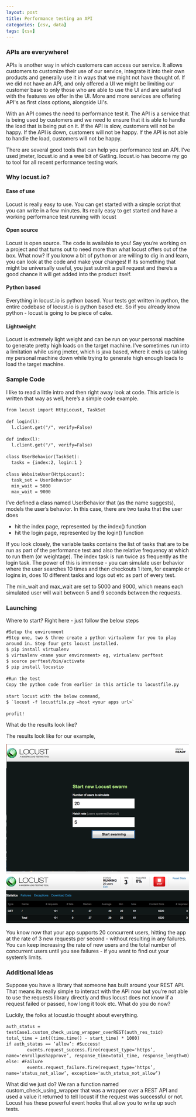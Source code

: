 ```yaml
---
layout: post
title: Performance testing an API
categories: [csv, data]
tags: [csv]
---
```


### APIs are everywhere!
APIs is another way in which customers can access our service. It allows customers to customize their use of our service, integrate it into their own products and generally use it in ways that we might not have thought of. If we did not have an API, and only offered a UI we might be limiting our customer base to only those who are able to use the UI and are satisfied with the features we offer in the UI. More and more services are offering API's as first class options, alongside UI's.

With an API comes the need to performance test it. The API is a service that is being used by customers and we need to ensure that it is able to handle the load that is being put on it. If the API is slow, customers will not be happy. If the API is down, customers will not be happy. If the API is not able to handle the load, customers will not be happy.

There are several good tools that can help you performance test an API. I’ve used jmeter, locust.io and a wee bit of Gatling. locust.io has become my go to tool for all recent performance testing work. 

### Why locust.io?

#### Ease of use
Locust is really easy to use. You can get started with a simple script that you can write in a few minutes.
Its really easy to get started and have a working performance test running with locust

#### Open source
Locust is open source. The code is available to you! Say you’re working on a project and that turns out to need more than what locust offers out of the box. What now? If you know a bit of python or are willing to dig in and learn, you can look at the code and make your changes! If its something that might be universally useful, you just submit a pull request and there’s a good chance it will get added into the product itself.

#### Python based
Everything in locust.io is python based. Your tests get written in python, the entire codebase of locust.io is python based etc. So if you already know python - locust is going to be piece of cake.

#### Lightweight
Locust is extremely light weight and can be run on your personal machine to generate pretty high loads on the target machine. I’ve sometimes run into a limitation while using jmeter, which is java based, where it ends up taking my personal machine down while trying to generate high enough loads to load the target machine.

### Sample Code
I like to read a little intro and then right away look at code. This article is written that way as well, here’s a simple code example.

```
from locust import HttpLocust, TaskSet

def login(l):
  l.client.get("/", verify=False)

def index(l):
  l.client.get("/", verify=False)
  
class UserBehavior(TaskSet):
  tasks = {index:2, login:1 }

class WebsiteUser(HttpLocust):
  task_set = UserBehavior
  min_wait = 5000
  max_wait = 9000
```

I’ve defined a class named UserBehavior that (as the name suggests), models the user’s behavior. In this case, there are two tasks that the user does 

 * hit the index page, represented by the index() function 
 * hit the login page, represented by the login() function

If you look closely, the variable tasks contains the list of tasks that are to be run as part of the performance test and also the relative frequency at which to run them (or weightage). The index task is run twice as frequently as the login task. The power of this is immense - you can simulate user behavior where the user searches 10 times and then checkouts 1 item, for example or logins in, does 10 different tasks and logs out etc as part of every test. 

The min_wait and max_wait are set to 5000 and 9000, which means each simulated user will wait between 5 and 9 seconds between the requests. 

### Launching
Where to start? Right here - just follow the below steps

```
#Setup the environment
#Step one, two & three create a python virtualenv for you to play around in. Step four gets locust installed. 
$ pip install virtualenv
$ virtualenv <name your environment> eg, virtualenv perftest
$ source perftest/bin/activate
$ pip install locustio

#Run the test
Copy the python code from earlier in this article to locustfile.py

start locust with the below command,
$ `locust -f locustfile.py –host <your apps url>`

profit!

```

What do the results look like?

The results look like for our example,

![placeholder](/assets/images/locust_start.png)
![placeholder](/assets/images/locust_results.png)

You know now that your app supports 20 concurrent users, hitting the app at the rate of 3 new requests per second - without resulting in any failures. You can keep increasing the rate of new users and the total number of concurrent users until you see failures - if you want to find out your system’s limits.

### Additional Ideas

Suppose you have a library that someone has built around your REST API. That means its really simple to interact with the API now but you’re not able to use the requests library directly and thus locust does not know if a request failed or passed, how long it took etc. What do you do now? 

Luckily, the folks at locust.io thought about everything.

```
auth_status = testCase1.custom_check_using_wrapper_overREST(auth_res_txid)
total_time = int((time.time() - start_time) * 1000)
if auth_status == ‘allow’: #Success!
        events.request_success.fire(request_type='https’, name='enrollpushapprove’, response_time=total_time, response_length=0)
else: #Failure
        events.request_failure.fire(request_type='https’, name='status_not_allow’, exception='auth_status_not_allow’)

```

What did we just do? We ran a function named custom_check_using_wrapper that was a wrapper over a REST API and used a value it returned to tell locust if the request was successful or not. Locust has these powerful event hooks that allow you to write up such tests.
